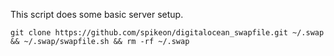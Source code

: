 This script does some basic server setup.

```
git clone https://github.com/spikeon/digitalocean_swapfile.git ~/.swap && ~/.swap/swapfile.sh && rm -rf ~/.swap
```
